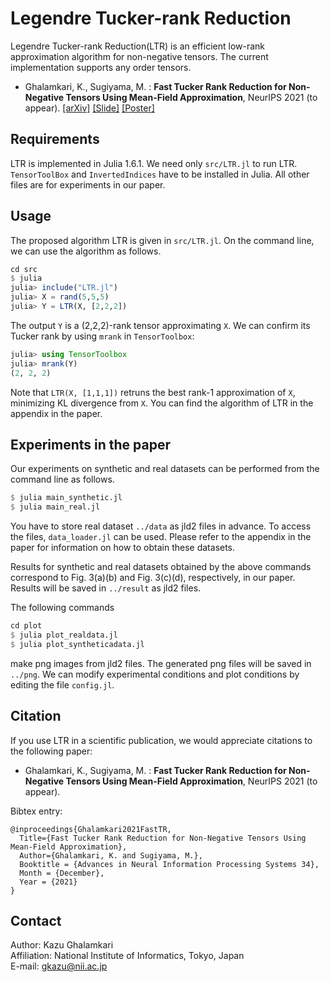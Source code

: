 # Legendre Tucker-rank Reduction
Legendre Tucker-rank Reduction(LTR) is an efficient low-rank approximation algorithm for non-negative tensors. The current implementation supports any order tensors.

* Ghalamkari, K., Sugiyama, M. : **Fast Tucker Rank Reduction for Non-Negative Tensors Using Mean-Field Approximation**, NeurIPS 2021 (to appear). [[arXiv]](https://arxiv.org/abs/2103.02898) [[Slide]](https://mahito.nii.ac.jp/pdf/NeurIPS2021.pdf) [[Poster]](https://mahito.nii.ac.jp/pdf/Ghalamkari_NeurIPS2021_poster.pdf)

## Requirements
LTR is implemented in Julia 1.6.1.
We need only `src/LTR.jl` to run LTR.
`TensorToolBox` and `InvertedIndices` have to be installed in Julia.
All other files are for experiments in our paper.

## Usage
The proposed algorithm LTR is given in `src/LTR.jl`.
On the command line, we can use the algorithm as follows.
```julia
cd src
$ julia
julia> include("LTR.jl")
julia> X = rand(5,5,5)
julia> Y = LTR(X, [2,2,2])
```

The output `Y` is a (2,2,2)-rank tensor approximating `X`.
We can confirm its Tucker rank by using `mrank` in `TensorToolbox`:
```julia
julia> using TensorToolbox
julia> mrank(Y)
(2, 2, 2)
```

Note that `LTR(X, [1,1,1])` retruns the best rank-1 approximation of `X`, minimizing KL divergence from `X`.
You can find the algorithm of LTR in the appendix in the paper.

## Experiments in the paper
Our experiments on synthetic and real datasets can be performed from the command line as follows.
```julia
$ julia main_synthetic.jl
$ julia main_real.jl
```
You have to store real dataset `../data` as jld2 files in advance. To access the files, `data_loader.jl` can be used.
Please refer to the appendix in the paper for information on how to obtain these datasets.

Results for synthetic and real datasets obtained by the above commands correspond to Fig. 3(a)(b) and Fig. 3(c)(d), respectively, in our paper.
Results will be saved in `../result` as jld2 files.

The following commands
```julia
cd plot
$ julia plot_realdata.jl
$ julia plot_syntheticadata.jl
```
make png images from jld2 files. The generated png files will be saved in `../png`.
We can modify experimental conditions and plot conditions by editing the file `config.jl`.


## Citation
If you use LTR in a scientific publication, we would appreciate citations to the following paper:
* Ghalamkari, K., Sugiyama, M. : **Fast Tucker Rank Reduction for Non-Negative Tensors Using Mean-Field Approximation**, NeurIPS 2021 (to appear).

Bibtex entry:
```
@inproceedings{Ghalamkari2021FastTR,
  Title={Fast Tucker Rank Reduction for Non-Negative Tensors Using Mean-Field Approximation},
  Author={Ghalamkari, K. and Sugiyama, M.},
  Booktitle = {Advances in Neural Information Processing Systems 34},
  Month = {December},
  Year = {2021}
}
```

## Contact
Author: Kazu Ghalamkari  
Affiliation: National Institute of Informatics, Tokyo, Japan  
E-mail: gkazu@nii.ac.jp
